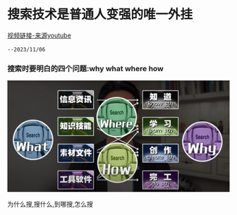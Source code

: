 # 搜索技术是普通人变强的唯一外挂

[视频链接-来源youtube](https://youtu.be/tiN6T1LewmQ?list=LL)

```
--2023/11/06
```

### 搜索时要明白的四个问题:why what where how
![搜索的四元素](./img-tree/Search/start.png)  

为什么搜,搜什么,到哪搜,怎么搜
